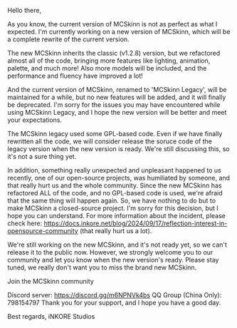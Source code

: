 Hello there,

As you know, the current version of MCSkinn is not as perfect as what I expected. I'm currently working on a new version of MCSkinn, which will be a complete rewrite of the current version.

The new MCSkinn inherits the classic (v1.2.8) version, but we refactored almost all of the code, bringing more features like lighting, animation, palette, and much more! Also more models will be included, and the performance and fluency have improved a lot!

And the current version of MCSkinn, renamed to 'MCSkinn Legacy', will be maintained for a while, but no new features will be added, and it will finally be deprecated. I'm sorry for the issues you may have encountered while using MCSkinn Legacy, and I hope the new version will be better and meet your expectations.

The MCSkinn legacy used some GPL-based code. Even if we have finally rewritten all the code, we will consider release the soruce code of the legacy version when the new version is ready. We're still discussing this, so it's not a sure thing yet.

In addition, something really unexpected and unpleasant happened to us recently, one of our open-source projects, was humiliated by someone, and that really hurt us and the whole community. Since the new MCSkinn has refactored ALL of the code, and no GPL-based code is used, we're afraid that the same thing will happen again. So, we have nothing to do but to make MCSkinn a closed-source project. I'm sorry for this decision, but I hope you can understand. For more information about the incident, please check here: https://docs.inkore.net/blog/2024/09/17/reflection-interest-in-opensource-community (that really hurt us a lot).

We're still working on the new MCSkinn, and it's not ready yet, so we can't release it to the public now. However, we strongly welcome you to our community and let you know when the new version's ready. Please stay tuned, we really don't want you to miss the brand new MCSkinn.

Join the MCSkinn community

Discord server: https://discord.gg/m6NPNVk4bs
QQ Group (China Only): 798154797
Thank you for your support, and I hope you have a good day.

Best regards, iNKORE Studios
